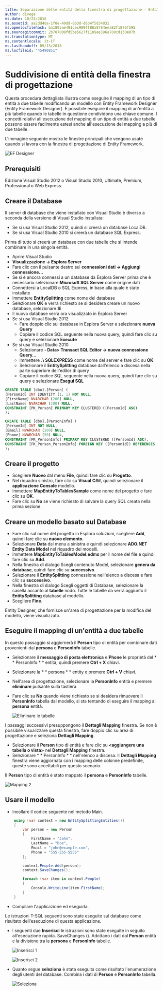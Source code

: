 ```yaml
---
title: Separazione delle entità della finestra di progettazione - Entity Framework 6
author: divega
ms.date: 10/23/2016
ms.assetid: aa2dd48a-1f0e-49dd-863d-d6b4f5834832
ms.openlocfilehash: ba1895ae491cec909ff88a8784eea82f1876f595
ms.sourcegitcommit: 2b787009fd5be5627f1189ee396e708cd130e07b
ms.translationtype: MT
ms.contentlocale: it-IT
ms.lasthandoff: 09/13/2018
ms.locfileid: "45490851"
---
```

# <a name="designer-entity-splitting"></a>Suddivisione di entità della finestra di progettazione
Questa procedura dettagliata illustra come eseguire il mapping di un tipo di entità a due tabelle modificando un modello con Entity Framework Designer (Entity Framework Designer). È possibile eseguire il mapping di un'entità a più tabelle quando le tabelle in questione condividono una chiave comune. I concetti relativi all'esecuzione del mapping di un tipo di entità a due tabelle possono essere facilmente estesi anche all'esecuzione del mapping a più di due tabelle.

L'immagine seguente mostra le finestre principali che vengono usate quando si lavora con la finestra di progettazione di Entity Framework.

![EF Designer](~/ef6/media/efdesigner.png)

## <a name="prerequisites"></a>Prerequisiti

Edizione Visual Studio 2012 o Visual Studio 2010, Ultimate, Premium, Professional o Web Express.

## <a name="create-the-database"></a>Creare il Database

Il server di database che viene installato con Visual Studio è diverso a seconda della versione di Visual Studio installata:

-   Se si usa Visual Studio 2012, quindi si creerà un database LocalDB.
-   Se si usa Visual Studio 2010 si creerà un database SQL Express.

Prima di tutto si creerà un database con due tabelle che si intende combinare in una singola entità.

-   Aprire Visual Studio
-   **Visualizzazione -&gt; Esplora Server**
-   Fare clic con il pulsante destro sul **connessioni dati -&gt; Aggiungi connessione...**
-   Se si è ancora connessi a un database da Esplora Server prima che è necessario selezionare **Microsoft SQL Server** come origine dati
-   Connettersi a LocalDB o SQL Express, in base alla quale è stato installato
-   Immettere **EntitySplitting** come nome del database
-   Selezionare **OK** e verrà richiesto se si desidera creare un nuovo database, selezionare **Sì**
-   Il nuovo database verrà ora visualizzato in Esplora Server
-   Se si usa Visual Studio 2012
    -   Fare doppio clic sul database in Esplora Server e selezionare **nuova Query**
    -   Copiare il codice SQL seguente nella nuova query, quindi fare clic su query e selezionare **Execute**
-   Se si usa Visual Studio 2010
    -   Selezionare **- Data&gt; Transact SQL Editor -&gt; nuova connessione Query...**
    -   Immettere **.\\ SQLEXPRESS** come nome del server e fare clic su **OK**
    -   Selezionare il **EntitySplitting** database dall'elenco a discesa nella parte superiore dell'editor di query
    -   Copiare il codice SQL seguente nella nuova query, quindi fare clic su query e selezionare **Esegui SQL**

``` SQL
CREATE TABLE [dbo].[Person] (
[PersonId] INT IDENTITY (1, 1) NOT NULL,
[FirstName] NVARCHAR (200) NULL,
[LastName] NVARCHAR (200) NULL,
CONSTRAINT [PK_Person] PRIMARY KEY CLUSTERED ([PersonId] ASC)
);

CREATE TABLE [dbo].[PersonInfo] (
[PersonId] INT NOT NULL,
[Email] NVARCHAR (200) NULL,
[Phone] NVARCHAR (50) NULL,
CONSTRAINT [PK_PersonInfo] PRIMARY KEY CLUSTERED ([PersonId] ASC),
CONSTRAINT [FK_Person_PersonInfo] FOREIGN KEY ([PersonId]) REFERENCES [dbo].[Person] ([PersonId]) ON DELETE CASCADE
);
```

## <a name="create-the-project"></a>Creare il progetto

-   Scegliere **Nuovo** dal menu **File**, quindi fare clic su **Progetto**.
-   Nel riquadro sinistro, fare clic su **Visual C#\#**, quindi selezionare il **applicazione Console** modello.
-   Immettere **MapEntityToTablesSample** come nome del progetto e fare clic su **OK**.
-   Fare clic su **No** se viene richiesto di salvare la query SQL creata nella prima sezione.

## <a name="create-a-model-based-on-the-database"></a>Creare un modello basato sul Database

-   Fare clic sul nome del progetto in Esplora soluzioni, scegliere **Add**, quindi fare clic su **nuovo elemento**.
-   Selezionare **Data** dal menu a sinistra e quindi selezionare **ADO.NET Entity Data Model** nel riquadro dei modelli.
-   Immettere **MapEntityToTablesModel.edmx** per il nome del file e quindi fare clic su **Add**.
-   Nella finestra di dialogo Scegli contenuto Model, selezionare **genera da database**, quindi fare clic su **successivo.**
-   Selezionare il **EntitySplitting** connessione nell'elenco a discesa e fare clic su **successivo**.
-   Nella finestra di dialogo Scegli oggetti di Database, selezionare la casella accanto al **tabelle** nodo.
    Tutte le tabelle da verrà aggiunto il **EntitySplitting** database al modello.
-   Scegliere **Fine**.

Entity Designer, che fornisce un'area di progettazione per la modifica del modello, viene visualizzato.

## <a name="map-an-entity-to-two-tables"></a>Eseguire il mapping di un'entità a due tabelle

In questo passaggio si aggiornerà il **Person** tipo di entità per combinare dati provenienti dal **persona** e **PersonInfo** tabelle.

-   Selezionare il **messaggio di posta elettronica** e **Phone** le proprietà del * * PersonInfo * * entità, quindi premere **Ctrl + X** chiavi.
-   Selezionare la * * persona * * entity e premere **Ctrl + V** chiavi.
-   Nell'area di progettazione, selezionare la **PersonInfo** entità e premere **eliminare** pulsante sulla tastiera.
-   Fare clic su **No** quando viene richiesto se si desidera rimuovere il **PersonInfo** tabella dal modello, si sta tentando di eseguire il mapping al **persona** entità.

    ![Eliminare le tabelle](~/ef6/media/deletetables.png)

I passaggi successivi presuppongono il **Dettagli Mapping** finestra. Se non è possibile visualizzare questa finestra, fare doppio clic su area di progettazione e seleziona **Dettagli Mapping**.

-   Selezionare il **Person** tipo di entità e fare clic su **&lt;aggiungere una tabella o vista&gt;** nel **Dettagli Mapping** finestra.
-   Selezionare * * PersonInfo * * nell'elenco a discesa.
    Il **Dettagli Mapping** finestra viene aggiornata con i mapping delle colonne predefinite, queste sono accettabili per questo scenario.

Il **Person** tipo di entità è stato mappato il **persona** e **PersonInfo** tabelle.

![Mapping 2](~/ef6/media/mapping2.png)

## <a name="use-the-model"></a>Usare il modello

-   Incollare il codice seguente nel metodo Main.

``` csharp
    using (var context = new EntitySplittingEntities())
    {
        var person = new Person
        {
            FirstName = "John",
            LastName = "Doe",
            Email = "john@example.com",
            Phone = "555-555-5555"
        };

        context.People.Add(person);
        context.SaveChanges();

        foreach (var item in context.People)
        {
            Console.WriteLine(item.FirstName);
        }
    }
```

-   Compilare l'applicazione ed eseguirla.

Le istruzioni T-SQL seguenti sono state eseguite sul database come risultato dell'esecuzione di questa applicazione. 

-   I seguenti due **Inserisci** le istruzioni sono state eseguite in seguito all'esecuzione rapida. SaveChanges (). Adottano i dati dal **Person** entità e la divisione tra la **persona** e **PersonInfo** tabelle.

    ![Inserisci 1](~/ef6/media/insert1.png)

    ![Inserisci 2](~/ef6/media/insert2.png)
-   Quanto segue **seleziona** è stata eseguita come risultato l'enumerazione degli utenti del database. Combina i dati di **Person** e **PersonInfo** tabella.

    ![Seleziona](~/ef6/media/select.png)
